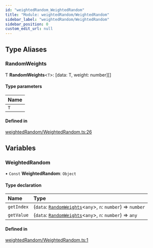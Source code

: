 ```yaml
---
id: "weightedRandom_WeightedRandom"
title: "Module: weightedRandom/WeightedRandom"
sidebar_label: "weightedRandom/WeightedRandom"
sidebar_position: 0
custom_edit_url: null
---
```


## Type Aliases

### RandomWeights

Ƭ **RandomWeights**\<`T`\>: [data: T, weight: number][]

#### Type parameters

| Name |
| :------ |
| `T` |

#### Defined in

[weightedRandom/WeightedRandom.ts:26](https://github.com/lucasdamianjohnson/DivineVoxelEngine/blob/596fa7391478620ed460dfb4856ff0a763b91c49/divinestar/rng/src/weightedRandom/WeightedRandom.ts#L26)

## Variables

### WeightedRandom

• `Const` **WeightedRandom**: `Object`

#### Type declaration

| Name | Type |
| :------ | :------ |
| `getIndex` | (`data`: [`RandomWeights`](weightedRandom_WeightedRandom.md#randomweights)\<`any`\>, `n`: `number`) => `number` |
| `getValue` | (`data`: [`RandomWeights`](weightedRandom_WeightedRandom.md#randomweights)\<`any`\>, `n`: `number`) => `any` |

#### Defined in

[weightedRandom/WeightedRandom.ts:1](https://github.com/lucasdamianjohnson/DivineVoxelEngine/blob/596fa7391478620ed460dfb4856ff0a763b91c49/divinestar/rng/src/weightedRandom/WeightedRandom.ts#L1)
